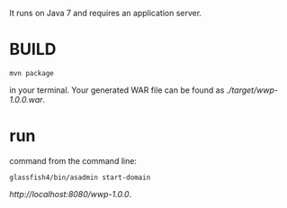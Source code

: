 It runs on Java 7 and requires an application server.
# BUILD

    mvn package

in your terminal. Your generated WAR file can be found as
*./target/wwp-1.0.0.war*.

# run
command from the command line:

    glassfish4/bin/asadmin start-domain
 *http://localhost:8080/wwp-1.0.0*.
